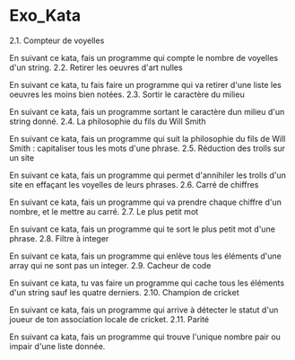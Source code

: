 # Exo_Kata
2.1. Compteur de voyelles

En suivant ce kata, fais un programme qui compte le nombre de voyelles d'un string.
2.2. Retirer les oeuvres d'art nulles

En suivant ce kata, tu fais faire un programme qui va retirer d'une liste les oeuvres les moins bien notées.
2.3. Sortir le caractère du milieu

En suivant ce kata, fais un programme sortant le caractère dun milieu d'un string donné.
2.4. La philosophie du fils du Will Smith

En suivant ce kata, fais un programme qui suit la philosophie du fils de Will Smith : capitaliser tous les mots d'une phrase.
2.5. Réduction des trolls sur un site

En suivant ce kata, fais un programme qui permet d'annihiler les trolls d'un site en effaçant les voyelles de leurs phrases.
2.6. Carré de chiffres

En suivant ce kata, fais un programme qui va prendre chaque chiffre d'un nombre, et le mettre au carré.
2.7. Le plus petit mot

En suivant ce kata, fais un programme qui te sort le plus petit mot d'une phrase.
2.8. Filtre à integer

En suivant ce kata, fais un programme qui enlève tous les éléments d'une array qui ne sont pas un integer.
2.9. Cacheur de code

En suivant ce kata, tu vas faire un programme qui cache tous les éléments d'un string sauf les quatre derniers.
2.10. Champion de cricket

En suivant ce kata, fais un programme qui arrive à détecter le statut d'un joueur de ton association locale de cricket.
2.11. Parité

En suivant ca kata, fais un programme qui trouve l'unique nombre pair ou impair d'une liste donnée.
